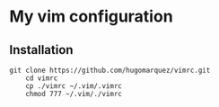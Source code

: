 # My vim configuration

## Installation
    git clone https://github.com/hugomarquez/vimrc.git
		cd vimrc
		cp ./vimrc ~/.vim/.vimrc
		chmod 777 ~/.vim/./vimrc

